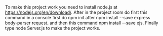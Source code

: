 To make this project work you need to install node.js at https://nodejs.org/en/download/. After in the project room do first this command in a console first do npm init after npm install --save express body-parser request.
and then this command npm install --save ejs. Finally type node Server.js to make the project works.
